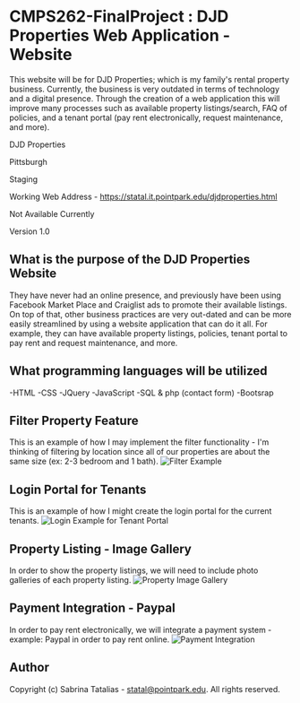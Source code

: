 # CMPS262-FinalProject : DJD Properties Web Application - Website
This website will be for DJD Properties; which is my family's rental property business. Currently, the business is very outdated in terms of technology and a digital presence. Through the creation of a web application this will improve many processes such as available property listings/search, FAQ of policies, and a tenant portal (pay rent electronically, request maintenance, and more). 

DJD Properties

Pittsburgh

Staging

Working Web Address - https://statal.it.pointpark.edu/djdproperties.html

Not Available Currently

Version 1.0

## What is the purpose of the DJD Properties Website
They have never had an online presence, and previously have been using Facebook Market Place and Craiglist ads to promote their available listings. On top of that, other business practices are very out-dated and can be more easily streamlined by using a website application that can do it all. 
For example, they can have available property listings, policies, tenant portal to pay rent and request maintenance, and more. 

## What programming languages will be utilized
-HTML
-CSS
-JQuery
-JavaScript
-SQL & php (contact form)
-Bootsrap

## Filter Property Feature
This is an example of how I may implement the filter functionality - I'm thinking of filtering by location since all of our properties are about the same size (ex: 2-3 bedroom and 1 bath). 
![Filter Example](https://www.w3schools.com/howto/howto_js_filter_lists.asp)

## Login Portal for Tenants
This is an example of how I might create the login portal for the current tenants.
![Login Example for Tenant Portal](https://www.w3schools.com/howto/howto_css_login_form.asp)

## Property Listing - Image Gallery
In order to show the property listings, we will need to include photo galleries of each property listing. 
![Property Image Gallery](https://www.w3schools.com/css/css_image_gallery.asp)

## Payment Integration - Paypal
In order to pay rent electronically, we will integrate a payment system - example: Paypal in order to pay rent online. 
![Payment Integration](https://justcoded.com/blog/how-to-integrate-a-payment-gateway-into-a-website/)

## Author
Copyright (c) Sabrina Tatalias - statal@pointpark.edu. All rights reserved. 

